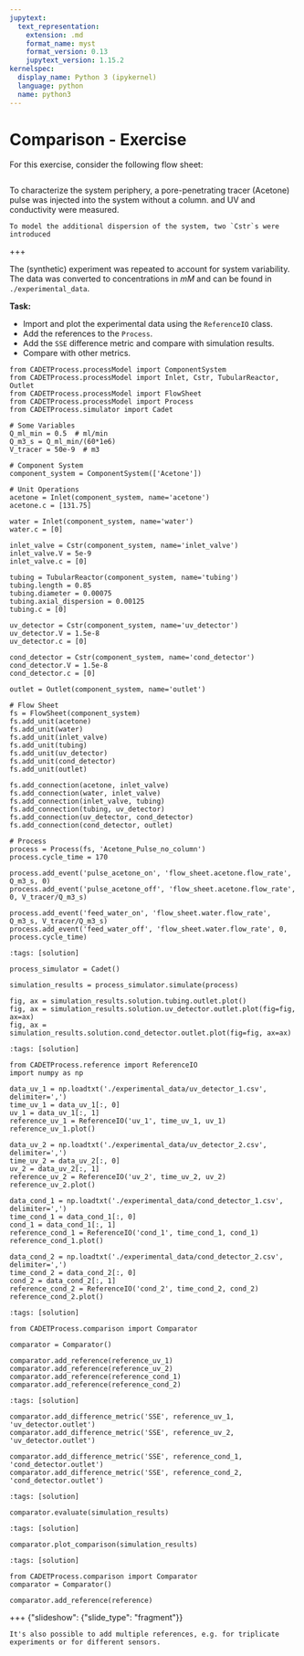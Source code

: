 ```yaml
---
jupytext:
  text_representation:
    extension: .md
    format_name: myst
    format_version: 0.13
    jupytext_version: 1.15.2
kernelspec:
  display_name: Python 3 (ipykernel)
  language: python
  name: python3
---
```


# Comparison - Exercise

For this exercise, consider the following flow sheet:

```{figure} ./figures/comparator_uv_cond.png
```

To characterize the system periphery, a pore-penetrating tracer (Acetone) pulse was injected into the system without a column.
and UV and conductivity were measured.

```{note}
To model the additional dispersion of the system, two `Cstr`s were introduced
```

+++

The (synthetic) experiment was repeated to account for system variability. The data was converted to concentrations in $mM$ and can be found in `./experimental_data`.

**Task:**
- Import and plot the experimental data using the `ReferenceIO` class.
- Add the references to the `Process`.
- Add the `SSE` difference metric and compare with simulation results.
- Compare with other metrics.

```{code-cell} ipython3
from CADETProcess.processModel import ComponentSystem
from CADETProcess.processModel import Inlet, Cstr, TubularReactor, Outlet
from CADETProcess.processModel import FlowSheet
from CADETProcess.processModel import Process
from CADETProcess.simulator import Cadet

# Some Variables
Q_ml_min = 0.5  # ml/min
Q_m3_s = Q_ml_min/(60*1e6)
V_tracer = 50e-9  # m3

# Component System
component_system = ComponentSystem(['Acetone'])

# Unit Operations
acetone = Inlet(component_system, name='acetone')
acetone.c = [131.75]

water = Inlet(component_system, name='water')
water.c = [0]

inlet_valve = Cstr(component_system, name='inlet_valve')
inlet_valve.V = 5e-9
inlet_valve.c = [0]

tubing = TubularReactor(component_system, name='tubing')
tubing.length = 0.85
tubing.diameter = 0.00075
tubing.axial_dispersion = 0.00125
tubing.c = [0]

uv_detector = Cstr(component_system, name='uv_detector')
uv_detector.V = 1.5e-8
uv_detector.c = [0]

cond_detector = Cstr(component_system, name='cond_detector')
cond_detector.V = 1.5e-8
cond_detector.c = [0]

outlet = Outlet(component_system, name='outlet')

# Flow Sheet
fs = FlowSheet(component_system)
fs.add_unit(acetone)
fs.add_unit(water)
fs.add_unit(inlet_valve)
fs.add_unit(tubing)
fs.add_unit(uv_detector)
fs.add_unit(cond_detector)
fs.add_unit(outlet)

fs.add_connection(acetone, inlet_valve)
fs.add_connection(water, inlet_valve)
fs.add_connection(inlet_valve, tubing)
fs.add_connection(tubing, uv_detector)
fs.add_connection(uv_detector, cond_detector)
fs.add_connection(cond_detector, outlet)

# Process
process = Process(fs, 'Acetone_Pulse_no_column')
process.cycle_time = 170

process.add_event('pulse_acetone_on', 'flow_sheet.acetone.flow_rate', Q_m3_s, 0)
process.add_event('pulse_acetone_off', 'flow_sheet.acetone.flow_rate', 0, V_tracer/Q_m3_s)

process.add_event('feed_water_on', 'flow_sheet.water.flow_rate', Q_m3_s, V_tracer/Q_m3_s)
process.add_event('feed_water_off', 'flow_sheet.water.flow_rate', 0, process.cycle_time)
```

```{code-cell} ipython3
:tags: [solution]

process_simulator = Cadet()

simulation_results = process_simulator.simulate(process)

fig, ax = simulation_results.solution.tubing.outlet.plot()
fig, ax = simulation_results.solution.uv_detector.outlet.plot(fig=fig, ax=ax)
fig, ax = simulation_results.solution.cond_detector.outlet.plot(fig=fig, ax=ax)
```

```{code-cell} ipython3
:tags: [solution]

from CADETProcess.reference import ReferenceIO
import numpy as np

data_uv_1 = np.loadtxt('./experimental_data/uv_detector_1.csv', delimiter=',')
time_uv_1 = data_uv_1[:, 0]
uv_1 = data_uv_1[:, 1]
reference_uv_1 = ReferenceIO('uv_1', time_uv_1, uv_1)
reference_uv_1.plot()

data_uv_2 = np.loadtxt('./experimental_data/uv_detector_2.csv', delimiter=',')
time_uv_2 = data_uv_2[:, 0]
uv_2 = data_uv_2[:, 1]
reference_uv_2 = ReferenceIO('uv_2', time_uv_2, uv_2)
reference_uv_2.plot()

data_cond_1 = np.loadtxt('./experimental_data/cond_detector_1.csv', delimiter=',')
time_cond_1 = data_cond_1[:, 0]
cond_1 = data_cond_1[:, 1]
reference_cond_1 = ReferenceIO('cond_1', time_cond_1, cond_1)
reference_cond_1.plot()

data_cond_2 = np.loadtxt('./experimental_data/cond_detector_2.csv', delimiter=',')
time_cond_2 = data_cond_2[:, 0]
cond_2 = data_cond_2[:, 1]
reference_cond_2 = ReferenceIO('cond_2', time_cond_2, cond_2)
reference_cond_2.plot()
```

```{code-cell} ipython3
:tags: [solution]

from CADETProcess.comparison import Comparator

comparator = Comparator()

comparator.add_reference(reference_uv_1)
comparator.add_reference(reference_uv_2)
comparator.add_reference(reference_cond_1)
comparator.add_reference(reference_cond_2)
```

```{code-cell} ipython3
:tags: [solution]

comparator.add_difference_metric('SSE', reference_uv_1, 'uv_detector.outlet')
comparator.add_difference_metric('SSE', reference_uv_2, 'uv_detector.outlet')

comparator.add_difference_metric('SSE', reference_cond_1, 'cond_detector.outlet')
comparator.add_difference_metric('SSE', reference_cond_2, 'cond_detector.outlet')
```

```{code-cell} ipython3
:tags: [solution]

comparator.evaluate(simulation_results)
```

```{code-cell} ipython3
:tags: [solution]

comparator.plot_comparison(simulation_results)
```

```{code-cell} ipython3
:tags: [solution]

from CADETProcess.comparison import Comparator
comparator = Comparator()

comparator.add_reference(reference)
```

+++ {"slideshow": {"slide_type": "fragment"}}

```{note}
It's also possible to add multiple references, e.g. for triplicate experiments or for different sensors.
```
